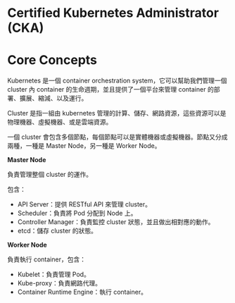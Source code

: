 # Certified Kubernetes Administrator (CKA)

# Core Concepts

Kubernetes 是一個 container orchestration system，它可以幫助我們管理一個 cluster 內 container 的生命週期，並且提供了一個平台來管理 container 的部署、擴展、縮減、以及運行。

Cluster 是指一組由 kubernetes 管理的計算、儲存、網路資源，這些資源可以是物理機器、虛擬機器、或是雲端資源。

一個 cluster 會包含多個節點，每個節點可以是實體機器或虛擬機器。節點又分成兩種，一種是 Master Node，另一種是 Worker Node。

**Master Node**

負責管理整個 cluster 的運作。

包含：

- API Server：提供 RESTful API 來管理 cluster。
- Scheduler：負責將 Pod 分配到 Node 上。
- Controller Manager：負責監控 cluster 狀態，並且做出相對應的動作。
- etcd：儲存 cluster 的狀態。

**Worker Node**

負責執行 container，包含：

- Kubelet：負責管理 Pod。
- Kube-proxy：負責網路代理。
- Container Runtime Engine：執行 container。
